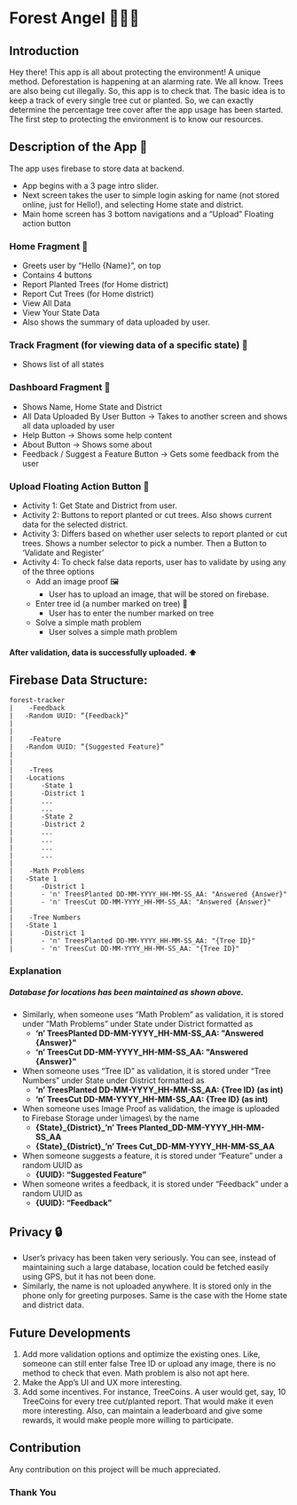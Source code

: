 # Forest Angel 🌳🌲🌱
## Introduction 
Hey there! This app is all about protecting the environment! A unique method. Deforestation is happening at an alarming rate. We all know. Trees are also being cut illegally. 
So, this app is to check that.
The basic idea is to keep a track of every single tree cut or planted. So, we can exactly determine the percentage tree cover after the app usage has been started.
The first step to protecting the environment is to know our resources. 

## Description of the App 📱
The app uses firebase to store data at backend.

-	App begins with a 3 page intro slider.
-	Next screen takes the user to simple login asking for name (not stored online, just for Hello!), and selecting Home state and district.
-	Main home screen has 3 bottom navigations and a “Upload” Floating action button

### Home Fragment 📱
-   Greets user by “Hello {Name}”, on top
-   Contains 4 buttons
-   Report Planted Trees (for Home district)
-   Report Cut Trees (for Home district)
-   View All Data
-   View Your State Data
-   Also shows the summary of data uploaded by user.
    
### Track Fragment (for viewing data of a specific state) 📱
-	Shows list of all states
 
### Dashboard Fragment 📱
-	Shows Name, Home State and District
-	All Data Uploaded By User Button -> Takes to another screen and shows all data uploaded by user
-	Help Button -> Shows some help content
-	About Button -> Shows some about
-	Feedback / Suggest a Feature Button -> Gets some feedback from the user

### Upload Floating Action Button 📱
- Activity 1: Get State and District from user.
- Activity 2: Buttons to report planted or cut trees. Also shows current data for the selected district. 
- Activity 3: Differs based on whether user selects to report planted or cut trees. Shows a number selector to pick a number. Then a Button to ‘Validate and Register’
- Activity 4: To check false data reports, user has to validate by using any of the three options
  -	Add an image proof 🖼️
      -	User has to upload an image, that will be stored on firebase. 
  -	Enter tree id (a number marked on tree) 🔢
      -	User has to enter the number marked on tree
  -	Solve a simple math problem
      -	User solves a simple math problem

#### After validation, data is successfully uploaded. ⬆️

## Firebase Data Structure: 
~~~
forest-tracker
|    -Feedback
|	-Random UUID: “{Feedback}”
|
|
|    -Feature
|	-Random UUID: “{Suggested Feature}”
|
|
|    -Trees
|	-Locations
|	    -State 1
|		-District 1
|		...	
|		...
|	    -State 2
|		-District 2
|		...
|		...
|	    ...
|	    ...
|
|    -Math Problems
|	-State 1
|	    -District 1
|		- 'n' TreesPlanted DD-MM-YYYY_HH-MM-SS_AA: "Answered {Answer}"
|		- 'n' TreesCut DD-MM-YYYY_HH-MM-SS_AA: "Answered {Answer}"
|
|    -Tree Numbers
|	-State 1
|	    -District 1
|		- 'n' TreesPlanted DD-MM-YYYY_HH-MM-SS_AA: "{Tree ID}"
|		- 'n' TreesCut DD-MM-YYYY_HH-MM-SS_AA: "{Tree ID}"
~~~     

### Explanation
##### Database for locations has been maintained as shown above.
- Similarly, when someone uses “Math Problem” as validation, it is stored under “Math Problems” under State under District formatted as
    -	**‘n’ TreesPlanted DD-MM-YYYY_HH-MM-SS_AA: "Answered {Answer}"**
    -	**‘n’ TreesCut DD-MM-YYYY_HH-MM-SS_AA: "Answered {Answer}"**
-	When someone uses “Tree ID” as validation, it is stored under “Tree Numbers” under State under District formatted as
    -	**‘n’ TreesPlanted DD-MM-YYYY_HH-MM-SS_AA: {Tree ID} (as int)**
    -	**‘n’ TreesCut DD-MM-YYYY_HH-MM-SS_AA: {Tree ID} (as int)**
-	When someone uses Image Proof as validation, the image is uploaded to Firebase Storage under  \images\ by the name
    -	**{State}\_{District}\_’n’ Trees Planted_DD-MM-YYYY_HH-MM-SS_AA**
    -	**{State}\_{District}\_’n’ Trees Cut_DD-MM-YYYY_HH-MM-SS_AA**
-	When someone suggests a feature, it is stored under “Feature” under a random UUID as 
    -	**{UUID}: “Suggested Feature”**
-	When someone writes a feedback, it is stored under “Feedback” under a random UUID as 
    -	**{UUID}: “Feedback”**

## Privacy 🔒
- User’s privacy has been taken very seriously. You can see, instead of maintaining such a large database, location could be fetched easily using GPS, but it has not been done. 
- Similarly, the name is not uploaded anywhere. It is stored only in the phone only for greeting purposes. Same is the case with the Home state and district data.

## Future Developments
1.	Add more validation options and optimize the existing ones. Like, someone can still enter false Tree ID or upload any image, there is no method to check that even. Math problem is also not apt here.
2.	Make the App’s UI and UX more interesting.
3.	Add some incentives. For instance, TreeCoins. A user would get, say, 10 TreeCoins for every tree cut/planted report. That would make it even more interesting. 
Also, can maintain a leaderboard and give some rewards, it would make people more willing to participate.

## Contribution 
Any contribution on this project will be much appreciated.

### Thank You 

